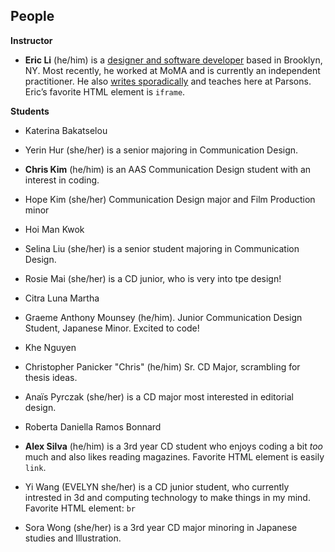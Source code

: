 ## People

**Instructor**

- **Eric Li** (he/him) is a [designer and software developer](https://eric.young.li/) based in Brooklyn, NY. Most recently, he worked at MoMA and is currently an independent practitioner. He also [writes sporadically](https://www.moma.org/magazine/articles/677) and teaches here at Parsons. Eric’s favorite HTML element is `iframe`.

**Students**

- Katerina Bakatselou

- Yerin Hur (she/her) is a senior majoring in Communication Design. 

- **Chris Kim** (he/him) is an AAS Communication Design student with an interest in coding.

- Hope Kim (she/her) Communication Design major and Film Production minor

- Hoi Man Kwok

- Selina Liu (she/her) is a senior student majoring in Communication Design.

- Rosie Mai  (she/her) is a CD junior, who is very into tpe design!

- Citra Luna Martha

- Graeme Anthony Mounsey (he/him). Junior Communication Design Student, Japanese Minor. Excited to code!

- Khe Nguyen

- Christopher Panicker "Chris" (he/him) Sr. CD Major, scrambling for thesis ideas.

- Anaïs Pyrczak (she/her) is a CD major most interested in editorial design.

- Roberta Daniella Ramos Bonnard

- **Alex Silva** (he/him) is a 3rd year CD student who enjoys coding a bit *too* much and also likes reading magazines. Favorite HTML element is easily `link`.

- Yi Wang (EVELYN she/her) is a CD junior student, who currently intrested in 3d and computing technology to make things in my mind. Favorite HTML element: `br`

- Sora Wong (she/her) is a 3rd year CD major minoring in Japanese studies and Illustration.
